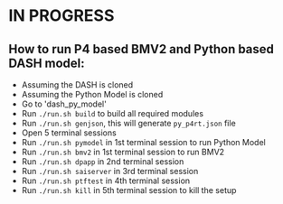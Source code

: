 # IN PROGRESS

## How to run P4 based BMV2 and Python based DASH model:

* Assuming the DASH is cloned
* Assuming the Python Model is cloned
* Go to 'dash_py_model'
* Run `./run.sh build` to build all required modules
* Run `./run.sh genjson`, this will generate `py_p4rt.json` file
* Open 5 terminal sessions
* Run `./run.sh pymodel` in 1st terminal session to run Python Model
* Run `./run.sh bmv2` in 1st terminal session to run BMV2
* Run `./run.sh dpapp` in 2nd terminal session
* Run `./run.sh saiserver` in 3rd terminal session
* Run `./run.sh ptftest` in 4th terminal session
* Run `./run.sh kill` in 5th terminal session to kill the setup
